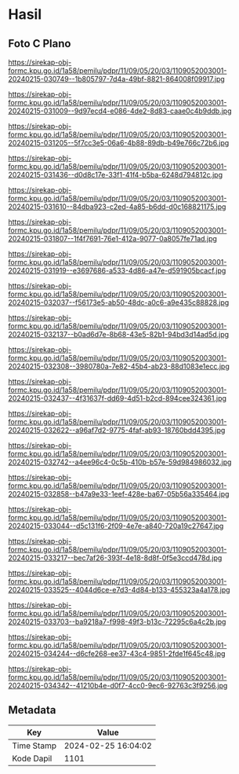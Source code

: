 # Hasil

## Foto C Plano

https://sirekap-obj-formc.kpu.go.id/1a58/pemilu/pdpr/11/09/05/20/03/1109052003001-20240215-030749--1b805797-7d4a-49bf-8821-864008f09917.jpg

https://sirekap-obj-formc.kpu.go.id/1a58/pemilu/pdpr/11/09/05/20/03/1109052003001-20240215-031009--9d97ecd4-e086-4de2-8d83-caae0c4b9ddb.jpg

https://sirekap-obj-formc.kpu.go.id/1a58/pemilu/pdpr/11/09/05/20/03/1109052003001-20240215-031205--5f7cc3e5-06a6-4b88-89db-b49e766c72b6.jpg

https://sirekap-obj-formc.kpu.go.id/1a58/pemilu/pdpr/11/09/05/20/03/1109052003001-20240215-031436--d0d8c17e-33f1-41f4-b5ba-6248d794812c.jpg

https://sirekap-obj-formc.kpu.go.id/1a58/pemilu/pdpr/11/09/05/20/03/1109052003001-20240215-031610--84dba923-c2ed-4a85-b6dd-d0c168821175.jpg

https://sirekap-obj-formc.kpu.go.id/1a58/pemilu/pdpr/11/09/05/20/03/1109052003001-20240215-031807--1f4f7691-76e1-412a-9077-0a8057fe71ad.jpg

https://sirekap-obj-formc.kpu.go.id/1a58/pemilu/pdpr/11/09/05/20/03/1109052003001-20240215-031919--e3697686-a533-4d86-a47e-d591905bcacf.jpg

https://sirekap-obj-formc.kpu.go.id/1a58/pemilu/pdpr/11/09/05/20/03/1109052003001-20240215-032037--f56173e5-ab50-48dc-a0c6-a9e435c88828.jpg

https://sirekap-obj-formc.kpu.go.id/1a58/pemilu/pdpr/11/09/05/20/03/1109052003001-20240215-032137--b0ad6d7e-8b68-43e5-82b1-94bd3d14ad5d.jpg

https://sirekap-obj-formc.kpu.go.id/1a58/pemilu/pdpr/11/09/05/20/03/1109052003001-20240215-032308--3980780a-7e82-45b4-ab23-88d1083e1ecc.jpg

https://sirekap-obj-formc.kpu.go.id/1a58/pemilu/pdpr/11/09/05/20/03/1109052003001-20240215-032437--4f31637f-dd69-4d51-b2cd-894cee324361.jpg

https://sirekap-obj-formc.kpu.go.id/1a58/pemilu/pdpr/11/09/05/20/03/1109052003001-20240215-032622--a96af7d2-9775-4faf-ab93-18760bdd4395.jpg

https://sirekap-obj-formc.kpu.go.id/1a58/pemilu/pdpr/11/09/05/20/03/1109052003001-20240215-032742--a4ee96c4-0c5b-410b-b57e-59d984986032.jpg

https://sirekap-obj-formc.kpu.go.id/1a58/pemilu/pdpr/11/09/05/20/03/1109052003001-20240215-032858--b47a9e33-1eef-428e-ba67-05b56a335464.jpg

https://sirekap-obj-formc.kpu.go.id/1a58/pemilu/pdpr/11/09/05/20/03/1109052003001-20240215-033044--d5c131f6-2f09-4e7e-a840-720a19c27647.jpg

https://sirekap-obj-formc.kpu.go.id/1a58/pemilu/pdpr/11/09/05/20/03/1109052003001-20240215-033217--bec7af26-393f-4e18-8d8f-0f5e3ccd478d.jpg

https://sirekap-obj-formc.kpu.go.id/1a58/pemilu/pdpr/11/09/05/20/03/1109052003001-20240215-033525--4044d6ce-e7d3-4d84-b133-455323a4a178.jpg

https://sirekap-obj-formc.kpu.go.id/1a58/pemilu/pdpr/11/09/05/20/03/1109052003001-20240215-033703--ba9218a7-f998-49f3-b13c-72295c6a4c2b.jpg

https://sirekap-obj-formc.kpu.go.id/1a58/pemilu/pdpr/11/09/05/20/03/1109052003001-20240215-034244--d6cfe268-ee37-43c4-9851-2fde1f645c48.jpg

https://sirekap-obj-formc.kpu.go.id/1a58/pemilu/pdpr/11/09/05/20/03/1109052003001-20240215-034342--41210b4e-d0f7-4cc0-9ec6-92763c3f9256.jpg


## Metadata

| Key        | Value               |
| ---------- | ------------------- |
| Time Stamp | 2024-02-25 16:04:02 |
| Kode Dapil | 1101                |



